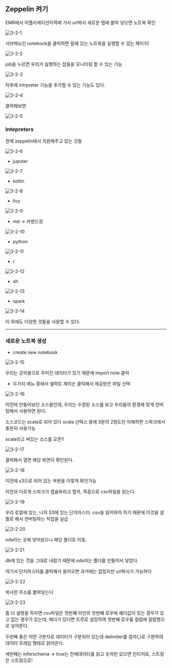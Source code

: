 ## Zeppelin 켜기

EMR에서 어플리케이션이력에 가서 url복사 새로운 탭에 붙여 넣으면 노트북 확인 

![3-2-1](https://user-images.githubusercontent.com/86764734/154089927-072ad977-eb6f-41d3-bb59-c9eec7d8e50e.png)

서브메뉴인 notebook을 클릭하면 밑에 있는 노트북을 실행할 수 있는 페이지!

![3-2-2](https://user-images.githubusercontent.com/86764734/154090070-cd12aa1b-881c-4d02-bf3b-af1aa4bb474b.png)

job을 누르면 우리가 실행하는 잡들을 모니터링 할 수 있는 기능

![3-2-3](https://user-images.githubusercontent.com/86764734/154090198-a309e6cc-b737-42d7-b916-729d308976c4.png)

차후에 intrpreter 기능을 추가할 수 있는 기능도 있다.

![3-2-4](https://user-images.githubusercontent.com/86764734/154091365-cfdaa240-f961-4f19-a37d-6556b7abe665.png)

클릭해보면

![3-2-5](https://user-images.githubusercontent.com/86764734/154091464-08c5e705-96b0-4bdf-bfb6-5db851bc71bf.png)

### Intepreters

현재 zeppelin에서 지원해주고 있는 것들

![3-2-6](https://user-images.githubusercontent.com/86764734/154092123-6e2902fa-fe5d-4cf3-95f4-992483acf173.png)

- juputer

![3-2-7](https://user-images.githubusercontent.com/86764734/154092151-5dda2bc9-4670-4da2-825b-75ab64aa012c.png)

- kotlin

![3-2-8](https://user-images.githubusercontent.com/86764734/154092173-be5a9ed5-9332-4b48-a26c-16b4b650e5ed.png)

- livy

![3-2-9](https://user-images.githubusercontent.com/86764734/154092193-4f3b4ac1-a8a3-4342-9fa0-2f0a52c93337.png)

- md -> 커맨드창

![3-2-10](https://user-images.githubusercontent.com/86764734/154092208-038892e0-5ea6-4ee9-bb82-06100975b181.png)

- python

![3-2-11](https://user-images.githubusercontent.com/86764734/154092224-65ebc34c-a475-452b-8d30-998eca7c6c7e.png)

- r

![3-2-12](https://user-images.githubusercontent.com/86764734/154092234-e2339d1c-c527-454a-bc74-62e76821c931.png)

- sh

![3-2-13](https://user-images.githubusercontent.com/86764734/154092254-7fd7f45b-e645-4950-a0c6-a0cccf0b0fe3.png)

- spark

![3-2-14](https://user-images.githubusercontent.com/86764734/154092265-14726be3-7ef7-44f4-a54b-b9c3bb50ca63.png)

이 외에도 다양한 것들을 사용할 수 있다.

---


### 새로운 노트북 생성

- create new notebook

![3-2-15](https://user-images.githubusercontent.com/86764734/154093268-3494d40d-1441-4cff-9117-2ba41039b4a9.png)

우리는 강의용으로 주어진  데이터가 있기 때문에 import note 클릭

- 두가지 메뉴 중에서 셀력트 제이슨 클릭해서 제공받은 파일 선택

![3-2-16](https://user-images.githubusercontent.com/86764734/154093566-8185957e-ca0a-4d80-8090-ba831392a046.png)

이전에 만들어놨던 소스들인데, 우리는 수정된 소스를 보고 우리들의 환경에 맞게 컨버팅해서 사용하면 된다.

소스코드는 scala로 되어 있다 scala 신텍스 중에 3분의 2정도만 이해하면 스파크에서 충분히 사용가능

scala라고 써있는 소스를 오픈!!

![3-2-17](https://user-images.githubusercontent.com/86764734/154093669-ea742d8f-50f9-4cd9-a244-7f92459421c1.png)

클릭해서 열면 해당 화면이 확인된다.

![3-2-18](https://user-images.githubusercontent.com/86764734/154093779-a9ceaee0-f6e7-460c-b634-dad96e99838a.png)

이전에 s3으로 되어 있는 부분을 이렇게 확인가능   

이전과 다르게 스파크가 캡슐화라고 할까, 즉흥으로 csv파일을 읽는다.

![3-2-19](https://user-images.githubusercontent.com/86764734/154093923-96cc2625-068e-47d5-ab97-dd0017c6c028.png)

우리 로컬에 있는, 나의 S3에 있는 단지마스터.
csv을 읽어와야 하기 때문에 이것을 샘플로 해서 컨버팅하는 작업을 실습

![3-2-20](https://user-images.githubusercontent.com/86764734/154094051-b964bf4b-b3dd-4b05-9932-ddc9f15cd3e1.png)

ods라는 곳에 넣어놨으니 해당 폴더로 이동.

![3-2-21](https://user-images.githubusercontent.com/86764734/154094231-84819869-1fd3-4bfa-9211-7eaab467065e.png)

db에 있는 것을 그대로 내렸기 때문에 ods라는 폴더를 만들어서 넣었다.

여기서 단지마스터를 클릭해서 들어오면 과거에는 없었지만 url복사가 가능하다

![3-2-22](https://user-images.githubusercontent.com/86764734/154094488-a304e27e-427a-441d-abd1-07a96bf6e889.png)

복사한 주소를 붙여넣는다

![3-2-23](https://user-images.githubusercontent.com/86764734/154094610-49674a08-298d-4527-ab90-bdc846bd1d1d.png)

좀 더 설명을 하자면 csv파일은 첫번째 라인의 첫번쨰 로우에 헤더값이 있는 경우가 있고 없는 경우가 있는데, 헤더가 있다면 트루로 설정하여 첫번째 로우를 컬럼에 컬럼명으로 넣어준다.

두번째 줄은 어떤 구분자로 데이터가 구분되어 있는데 delimiter를 컴마(,)로 구분하여 데이터 프레임 형태로 읽어온다. 

세번째는 inferschema → true는 전체데이터를 읽고 숫자만 있으면 인티저로, 스트링은 스트링으로!

